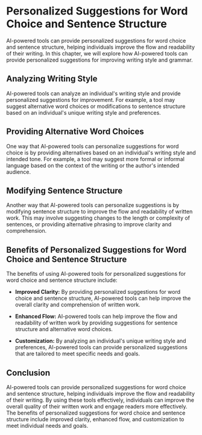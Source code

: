 Personalized Suggestions for Word Choice and Sentence Structure
=======================================================================================================================

AI-powered tools can provide personalized suggestions for word choice and sentence structure, helping individuals improve the flow and readability of their writing. In this chapter, we will explore how AI-powered tools can provide personalized suggestions for improving writing style and grammar.

Analyzing Writing Style
-----------------------

AI-powered tools can analyze an individual's writing style and provide personalized suggestions for improvement. For example, a tool may suggest alternative word choices or modifications to sentence structure based on an individual's unique writing style and preferences.

Providing Alternative Word Choices
----------------------------------

One way that AI-powered tools can personalize suggestions for word choice is by providing alternatives based on an individual's writing style and intended tone. For example, a tool may suggest more formal or informal language based on the context of the writing or the author's intended audience.

Modifying Sentence Structure
----------------------------

Another way that AI-powered tools can personalize suggestions is by modifying sentence structure to improve the flow and readability of written work. This may involve suggesting changes to the length or complexity of sentences, or providing alternative phrasing to improve clarity and comprehension.

Benefits of Personalized Suggestions for Word Choice and Sentence Structure
---------------------------------------------------------------------------

The benefits of using AI-powered tools for personalized suggestions for word choice and sentence structure include:

* **Improved Clarity:** By providing personalized suggestions for word choice and sentence structure, AI-powered tools can help improve the overall clarity and comprehension of written work.

* **Enhanced Flow:** AI-powered tools can help improve the flow and readability of written work by providing suggestions for sentence structure and alternative word choices.

* **Customization:** By analyzing an individual's unique writing style and preferences, AI-powered tools can provide personalized suggestions that are tailored to meet specific needs and goals.

Conclusion
----------

AI-powered tools can provide personalized suggestions for word choice and sentence structure, helping individuals improve the flow and readability of their writing. By using these tools effectively, individuals can improve the overall quality of their written work and engage readers more effectively. The benefits of personalized suggestions for word choice and sentence structure include improved clarity, enhanced flow, and customization to meet individual needs and goals.

